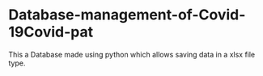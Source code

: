 # Database-management-of-Covid-19Covid-pat
This a Database made using python which allows saving data in a xlsx file type.
